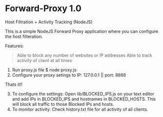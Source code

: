 # Forward-Proxy 1.0
Host Filtration + Activity Tracking (NodeJS)

This is a simple NodeJS Forward Proxy application where you can configure the host filteration.

Features:
> Able to block any number of websites or IP addresses
> Able to track activity of client at all times

1. Run proxy.js file
   $ node proxy.js
2. Configure your proxy setings to IP: 127.0.0.1 || port: 8888

Thats it!!

3. To configure the settings:
   Open lib/BLOCKED_IPS.js on your text editor and add IPs in BLOCKED_IPS and hostnames in BLOCKED_HOSTS. This will block all traffic to those Blocked IPs and        hosts.
4. To monitor activity:
   Check history.txt file for all activity of all clients.
   

